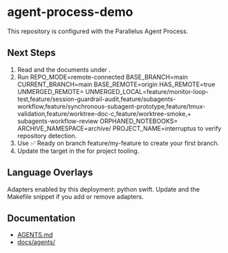 # agent-process-demo

This repository is configured with the Parallelus Agent Process.

## Next Steps

1. Read  and the documents under .
2. Run REPO_MODE=remote-connected
BASE_BRANCH=main
CURRENT_BRANCH=main
BASE_REMOTE=origin
HAS_REMOTE=true
UNMERGED_REMOTE=
UNMERGED_LOCAL=feature/monitor-loop-test,feature/session-guardrail-audit,feature/subagents-workflow,feature/synchronous-subagent-prototype,feature/tmux-validation,feature/worktree-doc-c,feature/worktree-smoke,+ subagents-workflow-review
ORPHANED_NOTEBOOKS=
ARCHIVE_NAMESPACE=archive/
PROJECT_NAME=interruptus to verify repository detection.
3. Use ✅ Ready on branch feature/my-feature to create your first branch.
4. Update the  target in the  for project tooling.

## Language Overlays

Adapters enabled by this deployment: python swift.
Update  and the Makefile snippet if you add or remove adapters.

## Documentation

- [AGENTS.md](AGENTS.md)
- [docs/agents/](docs/agents/)
